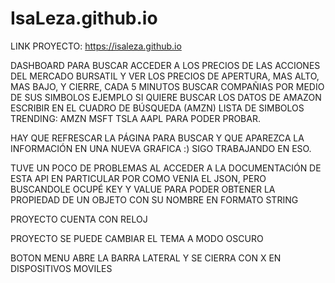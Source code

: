 # IsaLeza.github.io

LINK PROYECTO: https://isaleza.github.io

DASHBOARD PARA BUSCAR ACCEDER A LOS PRECIOS DE LAS ACCIONES DEL MERCADO BURSATIL Y VER LOS PRECIOS DE APERTURA, MAS ALTO, MAS BAJO, Y CIERRE, CADA 5 MINUTOS
BUSCAR COMPAÑIAS POR MEDIO DE SUS SIMBOLOS EJEMPLO SI QUIERE BUSCAR LOS DATOS DE AMAZON ESCRIBIR EN EL CUADRO DE BÚSQUEDA (AMZN)
LISTA DE SIMBOLOS TRENDING:
AMZN
MSFT
TSLA
AAPL
PARA PODER PROBAR.

HAY QUE REFRESCAR LA PÁGINA PARA BUSCAR Y QUE APAREZCA LA INFORMACIÓN EN UNA NUEVA GRAFICA :) SIGO TRABAJANDO EN ESO.


TUVE UN POCO DE PROBLEMAS AL ACCEDER A LA DOCUMENTACIÓN DE ESTA API EN PARTICULAR POR COMO VENIA EL JSON, 
PERO BUSCANDOLE OCUPÉ KEY Y VALUE PARA PODER OBTENER LA PROPIEDAD DE UN OBJETO CON SU NOMBRE EN FORMATO STRING

PROYECTO CUENTA CON RELOJ

PROYECTO SE PUEDE CAMBIAR EL TEMA A MODO OSCURO

BOTON MENU ABRE LA BARRA LATERAL Y SE CIERRA CON X EN DISPOSITIVOS MOVILES
